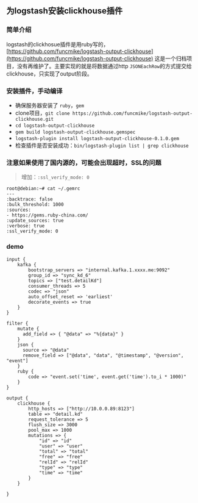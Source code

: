 ## 为logstash安装clickhouse插件

### 简单介绍
logstash的clickhosue插件是用ruby写的，[https://github.com/funcmike/logstash-output-clickhouse](https://github.com/funcmike/logstash-output-clickhouse) 这是一个归档项目，没有再维护了。主要实现的就是将数据通过http `JSONEachRow`的方式提交给clickhouse，只实现了output阶段。


### 安装插件，手动编译
- 确保服务器安装了 `ruby`，`gem`
- clone项目，`git clone https://github.com/funcmike/logstash-output-clickhouse.git`
- `cd logstash-output-clickhouse`
- `gem build logstash-output-clickhouse.gemspec`
- `logstash-plugin install logstash-output-clickhouse-0.1.0.gem`
- 检查插件是否安装成功：`bin/logstash-plugin list | grep clickhouse`

### 注意如果使用了国内源的，可能会出现超时，SSL的问题
> 增加：`:ssl_verify_mode: 0`
```
root@debian:~# cat ~/.gemrc
---
:backtrace: false
:bulk_threshold: 1000
:sources:
- https://gems.ruby-china.com/
:update_sources: true
:verbose: true
:ssl_verify_mode: 0
```

### demo

```
input {
    kafka {
        bootstrap_servers => "internal.kafka.1.xxxx.me:9092"
        group_id => "sync_kd_6"
        topics => ["test.detailKd"]
        consumer_threads => 5
        codec => "json"
        auto_offset_reset => 'earliest'
        decorate_events => true
    }
}

filter {
    mutate {
      add_field => { "@data" => "%{data}" }
    }
    json {
      source => "@data"
      remove_field => ["@data", "data", "@timestamp", "@version", "event"]
    }
    ruby {
        code => "event.set('time', event.get('time').to_i * 1000)"
    }
}

output {
    clickhouse {
        http_hosts => ["http://10.0.0.89:8123"]
        table => "detail.kd"
        request_tolerance => 5
        flush_size => 3000
        pool_max => 1000
        mutations => {
            "id" => "id"
            "user" => "user"
            "total" => "total"
            "free" => "free"
            "relId" => "relId"
            "type" => "type"
            "time" => "time"
        }
    }

}

```